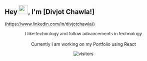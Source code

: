 ## Hey <img src="https://github.com/TheDudeThatCode/TheDudeThatCode/blob/master/Assets/Hi.gif" width="29px">, I'm [Divjot Chawla!]
(https://www.linkedin.com/in/divjotchawla/)
<center> I like technology and follow advancements in technology<center><br>
  <center>Currently I am working on my Portfolio using React</center>

![visitors](https://visitor-badge.laobi.icu/badge?page_id=isupersky.isupersky)

